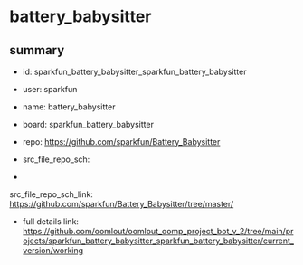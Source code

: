 # battery_babysitter
 
## summary 
* id: sparkfun_battery_babysitter_sparkfun_battery_babysitter
* user: sparkfun
* name: battery_babysitter
* board: sparkfun_battery_babysitter
* repo: https://github.com/sparkfun/Battery_Babysitter



* src_file_repo_sch: 
*
 src_file_repo_sch_link: https://github.com/sparkfun/Battery_Babysitter/tree/master/
* full details link: https://github.com/oomlout/oomlout_oomp_project_bot_v_2/tree/main/projects/sparkfun_battery_babysitter_sparkfun_battery_babysitter/current_version/working  






